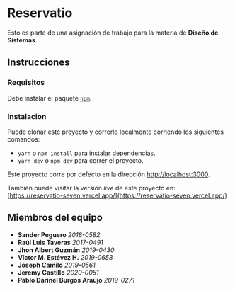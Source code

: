# Reservatio

Esto es parte de una asignación de trabajo para la materia de **Diseño de Sistemas**.

## Instrucciones

### Requisitos

Debe instalar el paquete [`npm`](https://nodejs.org/en/).

### Instalacion

Puede clonar este proyecto y correrlo localmente corriendo los siguientes comandos:

- `yarn` o `npm install` para instalar dependencias.
- `yarn dev` o `npm dev` para correr el proyecto.

Este proyecto corre por defecto en la dirección [http://localhost:3000](http://localhost:3000).

También puede visitar la versión _live_ de este proyecto en: [https://reservatio-seven.vercel.app/](https://reservatio-seven.vercel.app/)

## Miembros del equipo

- **Sander Peguero** _2018-0582_
- **Raúl Luis Taveras** _2017-0491_
- **Jhon Albert Guzmán** _2019-0430_
- **Víctor M. Estévez H.** _2019-0658_
- **Joseph Camilo** _2019-0561_
- **Jeremy Castillo** _2020-0051_
- **Pablo Darinel Burgos Araujo** _2019-0271_


